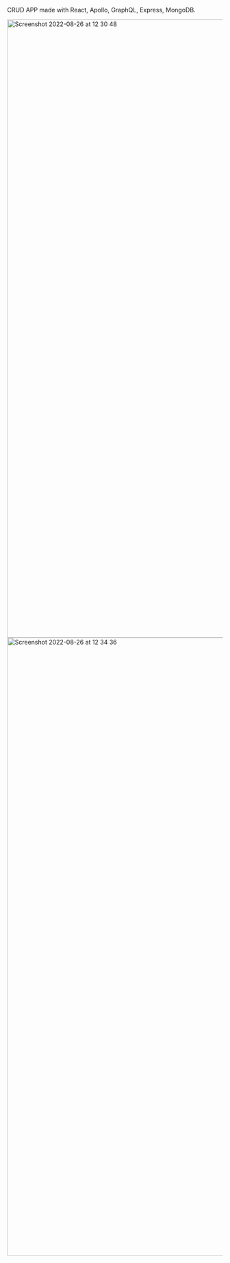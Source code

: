 CRUD APP made with React, Apollo, GraphQL, Express, MongoDB.


<img width="1439" alt="Screenshot 2022-08-26 at 12 30 48" src="https://user-images.githubusercontent.com/78260403/186811893-bf0da01c-31ef-4f6d-b892-4bcb1e30721c.png">
<img width="1440" alt="Screenshot 2022-08-26 at 12 34 36" src="https://user-images.githubusercontent.com/78260403/186812063-e0d9c597-5bba-48db-bfc1-2821487c306b.png">
